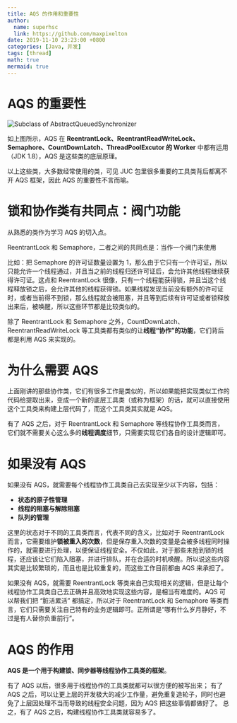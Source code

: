 ```yaml
---
title: AQS 的作用和重要性
author:
  name: superhsc
  link: https://github.com/maxpixelton
date: 2019-11-10 23:23:00 +0800
categories: [Java, 并发]
tags: [thread]
math: true
mermaid: true
---
```

# AQS 的重要性

![Subclass of AbstractQueuedSynchronizer](https://maxpixelton.github.io/images/assert/java/thread/java-thread-aqs-class.png)

如上图所示，AQS 在 **ReentrantLock、ReentrantReadWriteLock、Semaphore、CountDownLatch、ThreadPoolExcutor 的 Worker** 中都有运用（JDK 1.8），AQS 是这些类的底层原理。

以上这些类，大多数经常使用的类，可见 JUC 包里很多重要的工具类背后都离不开 AQS 框架，因此 AQS 的重要性不言而喻。

<!-- # 我学习 AQS 的思路

AQS 类的内部结构要比一般的类**复杂得多**，里面有很多细节，不容易完全掌握，所以上来就直接看源码，容易把自己给绕晕。

在实际开发中，大多数是面向业务，平时并不需要自己来开发类似于 ReentrantLock 这样的工具类。

因此**不会直接使用到 AQS 来进行开发**，因为 JDK 已经提供了很多封装好的线程协作工具类。

像 ReentrantLock、Semaphore 就是 JDK 提供给我们的，其内部就用到了 AQS，而这些工具类已经基本**足够覆盖大部分的业务场景**了，这就使得即便不了解 AQS，也能利用这些工具类顺利进行开发。

因此学习 AQS 的目的主要是想理解其背后的**原理**、**设计思想**，以及**提高技术**并**应对面试**。 -->

# 锁和协作类有共同点：阀门功能

从熟悉的类作为学习 AQS 的切入点。

ReentrantLock 和 Semaphore，二者之间的共同点是：当作一个阀门来使用

比如：把 Semaphore 的许可证数量设置为 1，那么由于它只有一个许可证，所以只能允许一个线程通过，并且当之前的线程归还许可证后，会允许其他线程继续获得许可证。这点和 ReentrantLock 很像，只有一个线程能获得锁，并且当这个线程释放锁之后，会允许其他的线程获得锁。如果线程发现当前没有额外的许可证时，或者当前得不到锁，那么线程就会被阻塞，并且等到后续有许可证或者锁释放出来后，被唤醒，所以这些环节都是比较类似的。

除了 ReentrantLock 和 Semaphore 之外，CountDownLatch、ReentrantReadWriteLock 等工具类都有类似的让**线程“协作”的功能**，它们背后都是利用 AQS 来实现的。

# 为什么需要 AQS

上面刚讲的那些协作类，它们有很多工作是类似的，所以如果能把实现类似工作的代码给提取出来，变成一个新的底层工具类（或称为框架）的话，就可以直接使用这个工具类来构建上层代码了，而这个工具类其实就是 AQS。

有了 AQS 之后，对于 ReentrantLock 和 Semaphore 等线程协作工具类而言，它们就不需要关心这么多的**线程调度**细节，只需要实现它们各自的设计逻辑即可。

# 如果没有 AQS

如果没有 AQS，就需要每个线程协作工具类自己去实现至少以下内容，包括：
- **状态的原子性管理**
- **线程的阻塞与解除阻塞**
- **队列的管理**

这里的状态对于不同的工具类而言，代表不同的含义，比如对于 ReentrantLock 而言，它需要维护**锁被重入的次数**，但是保存重入次数的变量是会被多线程同时操作的，就需要进行处理，以便保证线程安全。不仅如此，对于那些未抢到锁的线程，还应该让它们陷入阻塞，并进行排队，并在合适的时机唤醒。所以说这些内容其实是比较繁琐的，而且也是比较重复的，而这些工作目前都由 AQS 来承担了。

如果没有 AQS，就需要 ReentrantLock 等类来自己实现相关的逻辑，但是让每个线程协作工具类自己去正确并且高效地实现这些内容，是相当有难度的。AQS 可以帮我们把 “脏活累活” 都搞定，所以对于 ReentrantLock 和 Semaphore 等类而言，它们只需要关注自己特有的业务逻辑即可。正所谓是“哪有什么岁月静好，不过是有人替你负重前行”。


# AQS 的作用

**AQS 是一个用于构建锁、同步器等线程协作工具类的框架**。

有了 AQS 以后，很多用于线程协作的工具类就都可以很方便的被写出来；
有了 AQS 之后，可以让更上层的开发极大的减少工作量，避免重复造轮子，同时也避免了上层因处理不当而导致的线程安全问题，因为 AQS 把这些事情都做好了。
总之，有了 AQS 之后，构建线程协作工具类就容易多了。
